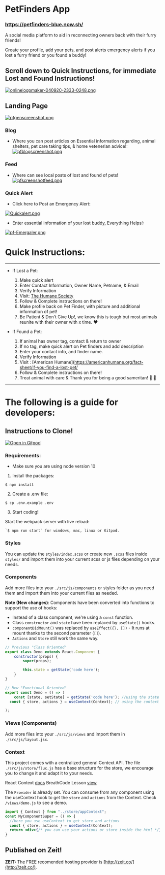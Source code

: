# PetFinders App
### https://petfinders-blue.now.sh/
A social media platform to aid in reconnecting owners back with their furry friends!

Create your profile, add your pets, and post alerts emergency alerts if you lost a furry friend or you found a buddy!
	
## Scroll down to Quick Instructions, for immediate Lost and Found Instructions!

[![onlinelogomaker-040920-2333-0248.png](https://i.postimg.cc/MGQ39PLB/onlinelogomaker-040920-2333-0248.png)](https://postimg.cc/4KX1d5s4)

## Landing Page
[![pfgenscreenshot.png](https://i.postimg.cc/zXmzpvG2/pfgenscreenshot.png)](https://postimg.cc/c6mGLsYf)

### Blog
* Where you can post articles on Essential information regarding, animal shelters, pet care taking tips, & home vetenerian advice!:
[![pfblogscreenshot.png](https://i.postimg.cc/qRSkPMXR/pfblogscreenshot.png)](https://postimg.cc/dkRPdFfP)

### Feed
* Where can see local posts of lost and found of pets!
[![pfscreenshotfeed.png](https://i.postimg.cc/RCJCcK4n/pfscreenshotfeed.png)](https://postimg.cc/rzcLTdd8)

### Quick Alert
* Click here to Post an Emergency Alert:

[![Quickalert.png](https://i.postimg.cc/sDpVLzBj/Quickalert.png)](https://postimg.cc/BXn98dck)

* Enter essential information of your lost buddy, Everything Helps!:

[![pf-Emergaler.png](https://i.postimg.cc/PJDtTs2M/pf-Emergaler.png)](https://postimg.cc/JH1w5gwy)

# Quick Instructions:
---------------------------------------------------------------------------------
* If Lost a Pet:
	1. Make quick alert
	2. Enter Contact Information, Owner Name, Petname, & Email
	3. Verify Information
	6. Visit: [The Humane Society](https://www.humanesociety.org/resources/what-do-if-you-lose-your-pet)
	5. Follow & Complete instructions on there!
	6. Make profile back on Pet Finder, with picture and additional information of pet!
	7. Be Patient & Don't Give Up!, we know this is tough but most animals reunite with their owner with x time. :heart:
	
* If Found a Pet:
	1. If animal has owner tag, contact & return to owner
	2. If no tag, make quick alert on Pet finders and add description
	3. Enter your contact info, and finder name.
	4. Verify Information
	5. Visit : [American Humane](https://americanhumane.org/fact-sheet/if-you-find-a-lost-pet/
	6. Follow & Complete instructions on there!
	7. Treat animal with care & Thank you for being a good sameritan! :clap: :raised_hands:

--------------------------------------------------------------------------------------------------------
# The following is a guide for developers:

## Instructions to Clone!
[![Open in Gitpod](https://gitpod.io/button/open-in-gitpod.svg)](https://gitpod.io#https://github.com/4GeeksAcademy/react-hello-webapp.git)

### Requirements:
- Make sure you are using node version 10

1. Install the packages:
```
$ npm install
```
2. Create a .env file:
```
$ cp .env.example .env
```
3. Start coding!

Start the webpack server with live reload:

```
`$ npm run start` for windows, mac, linux or Gitpod.
```

### Styles
You can update the `styles/index.scss` or create new `.scss` files inside `styles/` and import them into your current scss or js files depending on your needs.

### Components
Add more files into your `./src/js/components` or styles folder as you need them and import them into your current files as needed.

**Note (New changes)**: Components have been converted into functions to support the use of hooks:
* Instead of a class component, we're using a `const` function.
* Class `constructor` and `state` have been replaced by `useState()` hooks.
* `componentDidMount()` was replaced by `useEffect({}, [])` - It runs at mount thanks to the second parameter (`[]`).
* `Actions` and `Store` still work the same way.

```jsx
// Previous "Class Oriented"
export class Demo extends React.Component {
	constructor(props) {
		super(props);

		this.state = getState('code here');
	}
}

// New "Functional Oriented"
export const Demo = () => (
	const [state, setState] = getState('code here'); //using the state (if needed)
  const { store, actions } = useContext(Context); // using the context (if needed)

);
```

### Views (Components)
Add more files into your `./src/js/views` and import them in `./src/js/layout.jsx`.

### Context
This project comes with a centralized general Context API. The file `./src/js/store/flux.js` has a base structure for the store, we encourage you to change it and adapt it to your needs.

React Context [docs](https://reactjs.org/docs/context.html)
BreathCode Lesson [view](https://content.breatheco.de/lesson/react-hooks-explained)

The `Provider` is already set. You can consume from any component using the useContext hook to get the `store` and `actions` from the Context. Check `/views/demo.js` to see a demo.

```jsx
import { Context } from "../store/appContext";
const MyComponentSuper = () => {
  //here you use useContext to get store and actions
  const { store, actions } = useContext(Context);
  return <div>{/* you can use your actions or store inside the html */}</div>
}
```

## Published on Zeit!
**ZEIT:** The FREE recomended hosting provider is [http://zeit.co/](http://zeit.co/).
